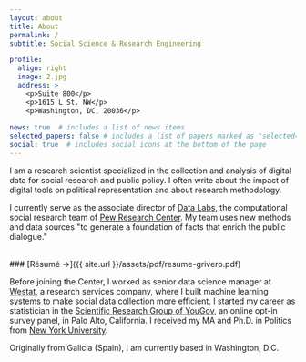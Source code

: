 ```yaml
---
layout: about
title: About
permalink: /
subtitle: Social Science & Research Engineering

profile:
  align: right
  image: 2.jpg
  address: >
    <p>Suite 800</p>
    <p>1615 L St. NW</p>
    <p>Washington, DC, 20036</p>
     
news: true  # includes a list of news items
selected_papers: false # includes a list of papers marked as "selected={true}"
social: true  # includes social icons at the bottom of the page
---
```


I am a research scientist specialized in the collection and analysis
of digital data for social research and public policy. I often write
about the impact of digital tools on political representation and
about research methodology.

I currently serve as the associate director of [Data
Labs,](https://www.pewresearch.org/methods/about-data-labs/) the
computational social research team of [Pew Research
Center](https://www.pewresearch.org). My team uses new methods and
data sources "to generate a foundation of facts that enrich the public
dialogue."

<br/>
### [Résumé &rarr;]({{ site.url }}/assets/pdf/resume-grivero.pdf)

Before joining the Center, I worked as senior data science manager at
[Westat,](https://www.westat.com) a research services company, where I
built machine learning systems to make social data collection more
efficient. I started my career as statistician in the [Scientific
Research Group of
YouGov](https://today.yougov.com/solutions/sectors/political-academic-policy/),
an online opt-in survey panel, in Palo Alto, California. I received my
MA and Ph.D. in Politics from [New York
University](http://politics.as.nyu.edu/page/home).

Originally from Galicia (Spain), I am currently based in Washington,
D.C.

<br/>
